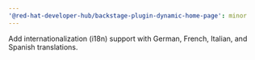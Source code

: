 ```yaml
---
'@red-hat-developer-hub/backstage-plugin-dynamic-home-page': minor
---
```


Add internationalization (i18n) support with German, French, Italian, and Spanish translations.
